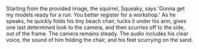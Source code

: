 Starting from the provided image, the squirrel, Squeaky, says 'Gonna get my models ready for a run. You better register for a workshop.' As he speaks, he quickly folds his tiny beach chair, tucks it under his arm, gives one last determined look to the camera, and then scurries off to the side, out of the frame. The camera remains steady. The audio includes his clear voice, the sound of him folding the chair, and his feet scurrying on the sand.
